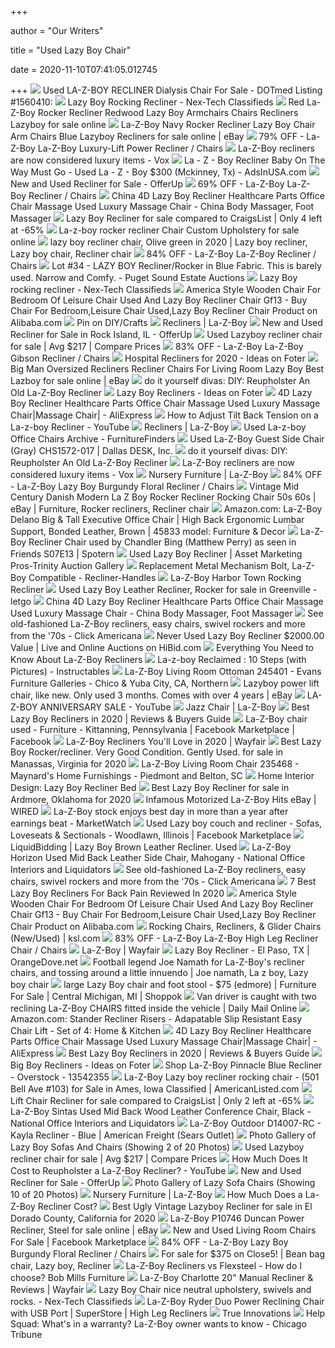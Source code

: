 +++
        
author = "Our Writers"
        
title = "Used Lazy Boy Chair"
        
date = 2020-11-10T07:41:05.012745
        
+++
[ ![](https://cdn.dotmed.com/images/listingpics/1560410.jpg)](https://cdn.dotmed.com/images/listingpics/1560410.jpg) Used LA-Z-BOY RECLINER Dialysis Chair For Sale - DOTmed Listing #1560410:
[ ![](https://media.nextechclassifieds.com/img/listings/jd/jdreiling/listing_pic_1587610_1538520108.jpeg)](https://media.nextechclassifieds.com/img/listings/jd/jdreiling/listing_pic_1587610_1538520108.jpeg) Lazy Boy Rocking Recliner - Nex-Tech Classifieds
[ ![](https://i.ebayimg.com/images/g/ay4AAOSwISReYKdh/s-l640.jpg)](https://i.ebayimg.com/images/g/ay4AAOSwISReYKdh/s-l640.jpg) Red La-Z-Boy Rocker Recliner Redwood Lazy Boy Armchairs Chairs Recliners  Lazyboy for sale online
[ ![](https://i.ebayimg.com/images/g/Jn4AAOSwxfheYSSj/s-l640.jpg)](https://i.ebayimg.com/images/g/Jn4AAOSwxfheYSSj/s-l640.jpg) La-Z-Boy Navy Rocker Recliner Lazy Boy Chair Arm Chairs Blue Lazyboy  Recliners for sale online | eBay
[ ![](https://images.kaiyo.com/103405/la-z-boy/chairs/recliners/used-la-z-boy-luxury-lift-power-recliner.jpeg)](https://images.kaiyo.com/103405/la-z-boy/chairs/recliners/used-la-z-boy-luxury-lift-power-recliner.jpeg) 79% OFF - La-Z-Boy La-Z-Boy Luxury-Lift Power Recliner / Chairs
[ ![](https://cdn.vox-cdn.com/thumbor/AWCIboGeKzs2DKEO98XyY4fjYNY=/0x38:1920x1043/fit-in/1200x630/cdn.vox-cdn.com/uploads/chorus_asset/file/19542788/La_z.jpg)](https://cdn.vox-cdn.com/thumbor/AWCIboGeKzs2DKEO98XyY4fjYNY=/0x38:1920x1043/fit-in/1200x630/cdn.vox-cdn.com/uploads/chorus_asset/file/19542788/La_z.jpg) La-Z-Boy recliners are now considered luxury items - Vox
[ ![](http://www.adsinusa.com/p/4013/4013t05051b.jpg)](http://www.adsinusa.com/p/4013/4013t05051b.jpg) La - Z - Boy Recliner Baby On The Way Must Go - Used La - Z - Boy $300  (Mckinney, Tx) - AdsInUSA.com
[ ![](https://photos.offerup.com/r1S8jU2wY592SuRLfvynl0_anTY=/300x533/f691/f6913bc36d7c4fae90b12656539bc490.jpg)](https://photos.offerup.com/r1S8jU2wY592SuRLfvynl0_anTY=/300x533/f691/f6913bc36d7c4fae90b12656539bc490.jpg) New and Used Recliner for Sale - OfferUp
[ ![](https://images.kaiyo.com/48702/la-z-boy/chairs/recliners/la-z-boy-recliner-second-hand.jpeg)](https://images.kaiyo.com/48702/la-z-boy/chairs/recliners/la-z-boy-recliner-second-hand.jpeg) 69% OFF - La-Z-Boy La-Z-Boy Recliner / Chairs
[ ![](https://image.made-in-china.com/2f0j00uHpGiJYKszkR/4D-Lazy-Boy-Recliner-Healthcare-Parts-Office-Chair-Massage-Used-Luxury-Massage-Chair.jpg)](https://image.made-in-china.com/2f0j00uHpGiJYKszkR/4D-Lazy-Boy-Recliner-Healthcare-Parts-Office-Chair-Massage-Used-Luxury-Massage-Chair.jpg) China 4D Lazy Boy Recliner Healthcare Parts Office Chair Massage Used  Luxury Massage Chair - China Body Massager, Foot Massager
[ ![](https://www.used.forsale/sh-img/71S8W1VZfOL._SX425__lazy%2Bboy%2Brecliner.jpg)](https://www.used.forsale/sh-img/71S8W1VZfOL._SX425__lazy%2Bboy%2Brecliner.jpg) Lazy Boy Recliner for sale compared to CraigsList | Only 4 left at -65%
[ ![](https://i.ebayimg.com/images/g/8z8AAOSwqCZfMdVy/s-l1600.jpg)](https://i.ebayimg.com/images/g/8z8AAOSwqCZfMdVy/s-l1600.jpg) La-z-boy rocker recliner Chair Custom Upholstery for sale online
[ ![](https://i.pinimg.com/474x/28/0d/2b/280d2b6a928c025795c837b49b522ac6.jpg)](https://i.pinimg.com/474x/28/0d/2b/280d2b6a928c025795c837b49b522ac6.jpg) lazy boy recliner chair, Olive green in 2020 | Lazy boy recliner, Lazy boy  chair, Recliner chair
[ ![](https://images.kaiyo.com/86946/la-z-boy/chairs/recliners/la-z-boy-recliner-used.jpeg)](https://images.kaiyo.com/86946/la-z-boy/chairs/recliners/la-z-boy-recliner-used.jpeg) 84% OFF - La-Z-Boy La-Z-Boy Recliner / Chairs
[ ![](https://xpert.b-cdn.net/pugetsoundestateauctions/117/23227-285603.jpg)](https://xpert.b-cdn.net/pugetsoundestateauctions/117/23227-285603.jpg) Lot #34 - LAZY BOY Recliner/Rocker in Blue Fabric. This is barely used.  Narrow and Comfy. - Puget Sound Estate Auctions
[ ![](https://media.nextechclassifieds.com/img/listings/jd/jdreiling/listing_pic_1713906_1572105685.jpeg)](https://media.nextechclassifieds.com/img/listings/jd/jdreiling/listing_pic_1713906_1572105685.jpeg) Lazy Boy rocking recliner - Nex-Tech Classifieds
[ ![](https://sc02.alicdn.com/kf/H09803b6a1198496fac8cadf4f18f20b4j.jpg)](https://sc02.alicdn.com/kf/H09803b6a1198496fac8cadf4f18f20b4j.jpg) America Style Wooden Chair For Bedroom Of Leisure Chair Used And Lazy Boy  Recliner Chair Gf13 - Buy Chair For Bedroom,Leisure Chair Used,Lazy Boy  Recliner Chair Product on Alibaba.com
[ ![](https://i.pinimg.com/originals/60/bf/bd/60bfbd265c2fe8560eceb4032035b4ca.jpg)](https://i.pinimg.com/originals/60/bf/bd/60bfbd265c2fe8560eceb4032035b4ca.jpg) Pin on DIY/Crafts
[ ![](https://content.la-z-boy.com/Images/npc/CustomizeIt/recliners/desktop/hero_v2.jpg)](https://content.la-z-boy.com/Images/npc/CustomizeIt/recliners/desktop/hero_v2.jpg) Recliners | La-Z-Boy
[ ![](https://images.offerup.com/0LA6MX27mFox-qKe7-_dfaj5-L4=/300x400/c3d5/c3d5e8e66daf41a8a2a4d1e18b23b1a4.jpg)](https://images.offerup.com/0LA6MX27mFox-qKe7-_dfaj5-L4=/300x400/c3d5/c3d5e8e66daf41a8a2a4d1e18b23b1a4.jpg) New and Used Recliner for Sale in Rock Island, IL - OfferUp
[ ![](https://www.second-hand-furniture.com/images/?i=aHR0cHM6Ly9zdG9yYWdlLmJocy5jbG91ZC5vdmgubmV0L3YxL0FVVEhfZTdkMTU0NTBiZWRkNDBiOWI1OTllMDc1NTI3ZGYzY2IvY2luY2lubmF0aS9fQ2hhaXJfTGF6eWJveV9yZWNsaW5lcl9fNzUwX1doaXRlX09ha181Zjk5ZGUwMDhjNDEzLmpwZw)](https://www.second-hand-furniture.com/images/?i=aHR0cHM6Ly9zdG9yYWdlLmJocy5jbG91ZC5vdmgubmV0L3YxL0FVVEhfZTdkMTU0NTBiZWRkNDBiOWI1OTllMDc1NTI3ZGYzY2IvY2luY2lubmF0aS9fQ2hhaXJfTGF6eWJveV9yZWNsaW5lcl9fNzUwX1doaXRlX09ha181Zjk5ZGUwMDhjNDEzLmpwZw) Used Lazyboy recliner chair for sale | Avg $217 | Compare Prices
[ ![](https://images.kaiyo.com/90517/la-z-boy/chairs/recliners/la-z-boy-gibson-recliner-sale.jpeg)](https://images.kaiyo.com/90517/la-z-boy/chairs/recliners/la-z-boy-gibson-recliner-sale.jpeg) 83% OFF - La-Z-Boy La-Z-Boy Gibson Recliner / Chairs
[ ![](https://foter.com/photos/205/la-z-boy-florin-fl1304-healthcare-medical-room-wall-saver-recliner.jpg?s=ts3)](https://foter.com/photos/205/la-z-boy-florin-fl1304-healthcare-medical-room-wall-saver-recliner.jpg?s=ts3) Hospital Recliners for 2020 - Ideas on Foter
[ ![](https://i.ebayimg.com/images/g/1IIAAOSwB4Zfmix5/s-l640.jpg)](https://i.ebayimg.com/images/g/1IIAAOSwB4Zfmix5/s-l640.jpg) Big Man Oversized Recliners Recliner Chairs For Living Room Lazy Boy Best  Lazboy for sale online | eBay
[ ![](https://1.bp.blogspot.com/_B_AuXzs98iY/TMhw9A7mhYI/AAAAAAAAApQ/Po0OBuyEYo4/s1600/DSCN2709.JPG)](https://1.bp.blogspot.com/_B_AuXzs98iY/TMhw9A7mhYI/AAAAAAAAApQ/Po0OBuyEYo4/s1600/DSCN2709.JPG) do it yourself divas: DIY: Reupholster An Old La-Z-Boy Recliner
[ ![](https://foter.com/photos/title/lazy-boy-recliners.jpg)](https://foter.com/photos/title/lazy-boy-recliners.jpg) Lazy Boy Recliners - Ideas on Foter
[ ![](https://ae01.alicdn.com/kf/H4ea8414c3d42448f89650331ffdcc902V/4D-Lazy-Boy-Recliner-Healthcare-Parts-Office-Chair-Massage-Used-Luxury-Massage-Chair.jpg)](https://ae01.alicdn.com/kf/H4ea8414c3d42448f89650331ffdcc902V/4D-Lazy-Boy-Recliner-Healthcare-Parts-Office-Chair-Massage-Used-Luxury-Massage-Chair.jpg) 4D Lazy Boy Recliner Healthcare Parts Office Chair Massage Used Luxury  Massage Chair|Massage Chair| - AliExpress
[ ![](https://i.ytimg.com/vi/eGYS17hvOzY/maxresdefault.jpg)](https://i.ytimg.com/vi/eGYS17hvOzY/maxresdefault.jpg) How to Adjust Tilt Back Tension on a La-z-boy Recliner - YouTube
[ ![](https://content.la-z-boy.com/Images/npc/CustomizeIt/recliners/recliner_652.jpg)](https://content.la-z-boy.com/Images/npc/CustomizeIt/recliners/recliner_652.jpg) Recliners | La-Z-Boy
[ ![](https://www.furniturefinders.com/dboffice/files/small/35016.jpg)](https://www.furniturefinders.com/dboffice/files/small/35016.jpg) Used La-z-boy Office Chairs Archive - FurnitureFinders
[ ![](https://www.dallasdesk.com/media/catalog/product/cache/1/image/800x/040ec09b1e35df139433887a97daa66f/c/h/chs1572-017.jpg)](https://www.dallasdesk.com/media/catalog/product/cache/1/image/800x/040ec09b1e35df139433887a97daa66f/c/h/chs1572-017.jpg) Used La-Z-Boy Guest Side Chair (Gray) CHS1572-017 | Dallas DESK, Inc.
[ ![](https://2.bp.blogspot.com/_B_AuXzs98iY/TMh0TCIH1dI/AAAAAAAAApw/ifhSnbErZd8/s1600/DSCN2617.JPG)](https://2.bp.blogspot.com/_B_AuXzs98iY/TMh0TCIH1dI/AAAAAAAAApw/ifhSnbErZd8/s1600/DSCN2617.JPG) do it yourself divas: DIY: Reupholster An Old La-Z-Boy Recliner
[ ![](https://cdn.vox-cdn.com/thumbor/iy58ing4V8tlgh3aLdGM71IY8L0=/1400x0/filters:no_upscale()/cdn.vox-cdn.com/uploads/chorus_asset/file/19542129/GettyImages_138381765.jpg)](https://cdn.vox-cdn.com/thumbor/iy58ing4V8tlgh3aLdGM71IY8L0=/1400x0/filters:no_upscale()/cdn.vox-cdn.com/uploads/chorus_asset/file/19542129/GettyImages_138381765.jpg) La-Z-Boy recliners are now considered luxury items - Vox
[ ![](https://content.la-z-boy.com/Images/npc/nursery/desktop/room01.jpg)](https://content.la-z-boy.com/Images/npc/nursery/desktop/room01.jpg) Nursery Furniture | La-Z-Boy
[ ![](https://images.kaiyo.com/28020/lazy-boy/chairs/accent-chairs/lazy-boy-burgundy-floral-recliner-second-hand.jpeg)](https://images.kaiyo.com/28020/lazy-boy/chairs/accent-chairs/lazy-boy-burgundy-floral-recliner-second-hand.jpeg) 84% OFF - La-Z-Boy Lazy Boy Burgundy Floral Recliner / Chairs
[ ![](https://i.pinimg.com/originals/01/96/86/01968663ea83f9eeb9b3de07636427e8.jpg)](https://i.pinimg.com/originals/01/96/86/01968663ea83f9eeb9b3de07636427e8.jpg) Vintage Mid Century Danish Modern La Z Boy Rocker Recliner Rocking Chair  50s 60s | eBay | Furniture, Rocker recliners, Recliner chair
[ ![](https://images-na.ssl-images-amazon.com/images/I/81VnNAFZvDL._AC_SX522_.jpg)](https://images-na.ssl-images-amazon.com/images/I/81VnNAFZvDL._AC_SX522_.jpg) Amazon.com: La-Z-Boy Delano Big & Tall Executive Office Chair | High Back  Ergonomic Lumbar Support, Bonded Leather, Brown | 45833 model: Furniture &  Decor
[ ![](https://medias.spotern.com/spots/w640/191/191354-1554366917.jpg)](https://medias.spotern.com/spots/w640/191/191354-1554366917.jpg) La-Z-Boy Recliner Chair used by Chandler Bing (Matthew Perry) as seen in  Friends S07E13 | Spotern
[ ![](https://media.sandhills.com/img.axd?id=4397998787&wid=&p=&ext=&w=0&h=0&t=&lp=&c=True&wt=False&sz=Max&rt=0&checksum=u%2Fys1ispgF58XngbtZUluA4HAih1oj%2BR)](https://media.sandhills.com/img.axd?id=4397998787&wid=&p=&ext=&w=0&h=0&t=&lp=&c=True&wt=False&sz=Max&rt=0&checksum=u%2Fys1ispgF58XngbtZUluA4HAih1oj%2BR) Used Lazy Boy Recliner | Asset Marketing Pros-Trinity Auction Gallery
[ ![](https://cdn11.bigcommerce.com/s-efwqjb8mxd/images/stencil/1280x1280/products/4750/13900/BLT001-2_ucombb__20266.1559667895.jpg?c=2)](https://cdn11.bigcommerce.com/s-efwqjb8mxd/images/stencil/1280x1280/products/4750/13900/BLT001-2_ucombb__20266.1559667895.jpg?c=2) Replacement Metal Mechanism Bolt, La-Z-Boy Compatible - Recliner-Handles
[ ![](https://cdn.shopify.com/s/files/1/1540/2631/products/3c17b4e844aa8d15a41a8ab10ae71476_800x.jpg?v=1575595184)](https://cdn.shopify.com/s/files/1/1540/2631/products/3c17b4e844aa8d15a41a8ab10ae71476_800x.jpg?v=1575595184) La-Z-Boy Harbor Town Rocking Recliner
[ ![](https://img.letgo.com/images/25/fe/50/35/25fe503588b2edaac792ea2d3725521c.jpeg?impolicy=img_600)](https://img.letgo.com/images/25/fe/50/35/25fe503588b2edaac792ea2d3725521c.jpeg?impolicy=img_600) Used Lazy Boy Leather Recliner, Rocker for sale in Greenville - letgo
[ ![](https://image.made-in-china.com/202f0j00ILuRVYfyRpbG/4D-Lazy-Boy-Recliner-Healthcare-Parts-Office-Chair-Massage-Used-Luxury-Massage-Chair.jpg)](https://image.made-in-china.com/202f0j00ILuRVYfyRpbG/4D-Lazy-Boy-Recliner-Healthcare-Parts-Office-Chair-Massage-Used-Luxury-Massage-Chair.jpg) China 4D Lazy Boy Recliner Healthcare Parts Office Chair Massage Used  Luxury Massage Chair - China Body Massager, Foot Massager
[ ![](https://clickamericana.com/wp-content/uploads/La-Z-Boy-furniture-chairs-1975-1-750x983.jpg)](https://clickamericana.com/wp-content/uploads/La-Z-Boy-furniture-chairs-1975-1-750x983.jpg) See old-fashioned La-Z-Boy recliners, easy chairs, swivel rockers and more  from the '70s - Click Americana
[ ![](https://media.sandhills.com/img.axd?id=6085210773&wid=&p=&ext=&w=0&h=0&t=&lp=&c=True&wt=False&sz=Max&rt=0&checksum=jt4SLhTnpqLEUpneAnCxmNzF6QlPZ%2FFB)](https://media.sandhills.com/img.axd?id=6085210773&wid=&p=&ext=&w=0&h=0&t=&lp=&c=True&wt=False&sz=Max&rt=0&checksum=jt4SLhTnpqLEUpneAnCxmNzF6QlPZ%2FFB) Never Used Lazy Boy Recliner $2000.00 Value | Live and Online Auctions on  HiBid.com
[ ![](https://www.furnitureacademy.com/wp-content/uploads/2018/07/Everything-You-Need-to-Know-About-La-Z-Boy-Recliners.jpg)](https://www.furnitureacademy.com/wp-content/uploads/2018/07/Everything-You-Need-to-Know-About-La-Z-Boy-Recliners.jpg) Everything You Need to Know About La-Z-Boy Recliners
[ ![](https://content.instructables.com/ORIG/FGX/4XFY/IYOQ7XHW/FGX4XFYIYOQ7XHW.jpg?auto=webp)](https://content.instructables.com/ORIG/FGX/4XFY/IYOQ7XHW/FGX4XFYIYOQ7XHW.jpg?auto=webp) La-z-boy Reclaimed : 10 Steps (with Pictures) - Instructables
[ ![](https://images2.imgix.net/p4dbimg/126/images/235-245-401.jpg?trim=color&trimcolor=FFFFFF&trimtol=5&w=1024&h=768&fm=pjpg&auto=format)](https://images2.imgix.net/p4dbimg/126/images/235-245-401.jpg?trim=color&trimcolor=FFFFFF&trimtol=5&w=1024&h=768&fm=pjpg&auto=format) La-Z-Boy Living Room Ottoman 245401 - Evans Furniture Galleries - Chico &  Yuba City, CA, Northern
[ ![](https://i.ebayimg.com/images/g/DMkAAOSwszZa57Eh/s-l300.jpg)](https://i.ebayimg.com/images/g/DMkAAOSwszZa57Eh/s-l300.jpg) Lazyboy power lift chair, like new. Only used 3 months. Comes with over 4  years | eBay
[ ![](https://i.ytimg.com/vi/zZEVE35qTMI/hqdefault.jpg)](https://i.ytimg.com/vi/zZEVE35qTMI/hqdefault.jpg) LA-Z-BOY ANNIVERSARY SALE - YouTube
[ ![](https://content.la-z-boy.com/Images/product/categoryalt/large/WO3_JAZZ_RE991598.jpg)](https://content.la-z-boy.com/Images/product/categoryalt/large/WO3_JAZZ_RE991598.jpg) Jazz Chair | La-Z-Boy
[ ![](https://thebestreclinersreviews.com/wp-content/uploads/2019/06/Edit-Post-%E2%80%B9-TheBestReclinersReviews.com-%E2%80%94-WordPress-2019-06-12-16-12-18-300x261.png)](https://thebestreclinersreviews.com/wp-content/uploads/2019/06/Edit-Post-%E2%80%B9-TheBestReclinersReviews.com-%E2%80%94-WordPress-2019-06-12-16-12-18-300x261.png) Best Lazy Boy Recliners in 2020 | Reviews & Buyers Guide
[ ![](https://lookaside.fbsbx.com/lookaside/crawler/media/?media_id=2217311281651395)](https://lookaside.fbsbx.com/lookaside/crawler/media/?media_id=2217311281651395) La-Z-Boy chair used - Furniture - Kittanning, Pennsylvania | Facebook  Marketplace | Facebook
[ ![](https://secure.img1-fg.wfcdn.com/im/86515427/resize-h600-w600%5Ecompr-r85/9988/99883708/Recliners.jpg)](https://secure.img1-fg.wfcdn.com/im/86515427/resize-h600-w600%5Ecompr-r85/9988/99883708/Recliners.jpg) La-Z-Boy Recliners You'll Love in 2020 | Wayfair
[ ![](https://pixl.varagesale.com/http://s3.amazonaws.com/hopshop-image-store-production/34219535/f4cb59f19cd7b18b5408ef29afe9f24f.jpg?_ver=large_uploader_thumbnail&w=640&h=640&fit=crop&s=18899f70a9d33168ddac0b6f8d2bb480)](https://pixl.varagesale.com/http://s3.amazonaws.com/hopshop-image-store-production/34219535/f4cb59f19cd7b18b5408ef29afe9f24f.jpg?_ver=large_uploader_thumbnail&w=640&h=640&fit=crop&s=18899f70a9d33168ddac0b6f8d2bb480) Best Lazy Boy Rocker/recliner. Very Good Condition. Gently Used. for sale  in Manassas, Virginia for 2020
[ ![](https://images2.imgix.net/p4dbimg/126/images/235468.jpg?trim=color&trimcolor=FFFFFF&trimtol=5&w=1024&h=768&fm=pjpg&auto=format)](https://images2.imgix.net/p4dbimg/126/images/235468.jpg?trim=color&trimcolor=FFFFFF&trimtol=5&w=1024&h=768&fm=pjpg&auto=format) La-Z-Boy Living Room Chair 235468 - Maynard's Home Furnishings - Piedmont  and Belton, SC
[ ![](http://4.bp.blogspot.com/-oRSDBLWx7NM/Tko2QWmuu7I/AAAAAAAAARA/PxL_XsqWiXw/s320/Lazy-Boy-Recliner-Chair-SA-003-.jpg)](http://4.bp.blogspot.com/-oRSDBLWx7NM/Tko2QWmuu7I/AAAAAAAAARA/PxL_XsqWiXw/s320/Lazy-Boy-Recliner-Chair-SA-003-.jpg) Home Interior Design: Lazy Boy Recliner Bed
[ ![](https://pixl.varagesale.com/http://s3.amazonaws.com/hopshop-image-store-production/136403139/f7a76bb11c8ee40d8259bf7d37bdc3c8.jpg?_ver=large&w=1500&h=1500&fit=max&s=9a3f737fc58e9a0c58653d18b0fdecd6)](https://pixl.varagesale.com/http://s3.amazonaws.com/hopshop-image-store-production/136403139/f7a76bb11c8ee40d8259bf7d37bdc3c8.jpg?_ver=large&w=1500&h=1500&fit=max&s=9a3f737fc58e9a0c58653d18b0fdecd6) Best Lazy Boy Recliner for sale in Ardmore, Oklahoma for 2020
[ ![](https://www.wired.com/images_blogs/autopia/2009/10/motorized_la-z-boy.jpg)](https://www.wired.com/images_blogs/autopia/2009/10/motorized_la-z-boy.jpg) Infamous Motorized La-Z-Boy Hits eBay | WIRED
[ ![](https://ei.marketwatch.com/Multimedia/2018/08/22/Photos/ZQ/MW-GO746_LaZBoy_20180822113144_ZQ.jpg?uuid=79bcde12-a620-11e8-9eca-ac162d7bc1f7)](https://ei.marketwatch.com/Multimedia/2018/08/22/Photos/ZQ/MW-GO746_LaZBoy_20180822113144_ZQ.jpg?uuid=79bcde12-a620-11e8-9eca-ac162d7bc1f7) La-Z-Boy stock enjoys best day in more than a year after earnings beat -  MarketWatch
[ ![](https://lookaside.fbsbx.com/lookaside/crawler/media/?media_id=4078180735531143)](https://lookaside.fbsbx.com/lookaside/crawler/media/?media_id=4078180735531143) Used Lazy boy couch and recliner - Sofas, Loveseats & Sectionals -  Woodlawn, Illinois | Facebook Marketplace
[ ![](http://oasattachments.s3.amazonaws.com/49/2019/2/medium/d20b7d9c81d167c1eb948642d969e718)](http://oasattachments.s3.amazonaws.com/49/2019/2/medium/d20b7d9c81d167c1eb948642d969e718) LiquidBidding | Lazy Boy Brown Leather Recliner. Used
[ ![](https://nationalofficeinteriors.com/wp-content/uploads/2020/04/Lay-Z-Boy-Horizon-Side-Char-Mahogany-01.jpg)](https://nationalofficeinteriors.com/wp-content/uploads/2020/04/Lay-Z-Boy-Horizon-Side-Char-Mahogany-01.jpg) La-Z-Boy Horizon Used Mid Back Leather Side Chair, Mahogany - National  Office Interiors and Liquidators
[ ![](https://clickamericana.com/wp-content/uploads/See-old-fashioned-La-Z-Boy-recliners-easy-chairs-swivel-rockers.jpg)](https://clickamericana.com/wp-content/uploads/See-old-fashioned-La-Z-Boy-recliners-easy-chairs-swivel-rockers.jpg) See old-fashioned La-Z-Boy recliners, easy chairs, swivel rockers and more  from the '70s - Click Americana
[ ![](https://elderlychairguide.com/wp-content/uploads/2018/08/La-Z-Boy-Niagara-Recliner.jpg)](https://elderlychairguide.com/wp-content/uploads/2018/08/La-Z-Boy-Niagara-Recliner.jpg) 7 Best Lazy Boy Recliners For Back Pain Reviewed In 2020
[ ![](https://sc01.alicdn.com/kf/HTB1oQ2LuiCYBuNkHFCcq6AHtVXaA/220295887/HTB1oQ2LuiCYBuNkHFCcq6AHtVXaA.jpg)](https://sc01.alicdn.com/kf/HTB1oQ2LuiCYBuNkHFCcq6AHtVXaA/220295887/HTB1oQ2LuiCYBuNkHFCcq6AHtVXaA.jpg) America Style Wooden Chair For Bedroom Of Leisure Chair Used And Lazy Boy  Recliner Chair Gf13 - Buy Chair For Bedroom,Leisure Chair Used,Lazy Boy  Recliner Chair Product on Alibaba.com
[ ![](https://img.ksl.com/mx/mplace-classifieds.ksl.com/653679-1600263762-673698.jpg?filter=marketplace/400x300_cropped)](https://img.ksl.com/mx/mplace-classifieds.ksl.com/653679-1600263762-673698.jpg?filter=marketplace/400x300_cropped) Rocking Chairs, Recliners, & Glider Chairs (New/Used) | ksl.com
[ ![](https://images.kaiyo.com/77309/la-z-boy/chairs/recliners/lazyboy-charlotte-high-leg-recliner-chair-used.jpeg)](https://images.kaiyo.com/77309/la-z-boy/chairs/recliners/lazyboy-charlotte-high-leg-recliner-chair-used.jpeg) 83% OFF - La-Z-Boy La-Z-Boy High Leg Recliner Chair / Chairs
[ ![](https://secure.img1-fg.wfcdn.com/im/90629774/resize-h400-w400%5Ecompr-r85/3693/36932215/default_name.jpg)](https://secure.img1-fg.wfcdn.com/im/90629774/resize-h400-w400%5Ecompr-r85/3693/36932215/default_name.jpg) La-Z-Boy | Wayfair
[ ![](http://www.orangedove.net/images/ims-1/545_lb-01.jpg)](http://www.orangedove.net/images/ims-1/545_lb-01.jpg) Lazy Boy Recliner - El Paso, TX | OrangeDove.net
[ ![](https://i.pinimg.com/originals/39/c7/93/39c7938f8885e2fe9ba065a18da1b53c.jpg)](https://i.pinimg.com/originals/39/c7/93/39c7938f8885e2fe9ba065a18da1b53c.jpg) Football legend Joe Namath for La-Z-Boy's recliner chairs, and tossing  around a little innuendo | Joe namath, La z boy, Lazy boy chair
[ ![](https://storage.bhs.cloud.ovh.net/v1/AUTH_e7d15450bedd40b9b599e075527df3cb/centralmich/flarge_Lazy_Boy_chair_and_foot_stool__75__5ca5e2d83fdcd.jpg)](https://storage.bhs.cloud.ovh.net/v1/AUTH_e7d15450bedd40b9b599e075527df3cb/centralmich/flarge_Lazy_Boy_chair_and_foot_stool__75__5ca5e2d83fdcd.jpg) large Lazy Boy chair and foot stool - $75 (edmore) | Furniture For Sale |  Central Michigan, MI | Shoppok
[ ![](https://i.dailymail.co.uk/1s/2020/03/03/22/25502496-8071559-image-a-8_1583276312925.jpg)](https://i.dailymail.co.uk/1s/2020/03/03/22/25502496-8071559-image-a-8_1583276312925.jpg) Van driver is caught with two reclining La-Z-Boy CHAIRS fitted inside the  vehicle | Daily Mail Online
[ ![](https://m.media-amazon.com/images/S/aplus-media/vc/81820fde-834a-4d3d-b826-a1944eaf2b19.__CR0,0,970,600_PT0_SX970_V1___.jpg)](https://m.media-amazon.com/images/S/aplus-media/vc/81820fde-834a-4d3d-b826-a1944eaf2b19.__CR0,0,970,600_PT0_SX970_V1___.jpg) Amazon.com: Stander Recliner Risers - Adapatable Slip Resistant Easy Chair  Lift - Set of 4: Home & Kitchen
[ ![](https://ae01.alicdn.com/kf/H0a16cd6b8c244082a85bc5fad85d56d9R/4D-Lazy-Boy-Recliner-Healthcare-Parts-Office-Chair-Massage-Used-Luxury-Massage-Chair.jpg)](https://ae01.alicdn.com/kf/H0a16cd6b8c244082a85bc5fad85d56d9R/4D-Lazy-Boy-Recliner-Healthcare-Parts-Office-Chair-Massage-Used-Luxury-Massage-Chair.jpg) 4D Lazy Boy Recliner Healthcare Parts Office Chair Massage Used Luxury  Massage Chair|Massage Chair| - AliExpress
[ ![](https://content.la-z-boy.com/Images/product/categoryalt/large/010_746extended.jpg)](https://content.la-z-boy.com/Images/product/categoryalt/large/010_746extended.jpg) Best Lazy Boy Recliners in 2020 | Reviews & Buyers Guide
[ ![](https://foter.com/photos/240/big-boy-lazy-boy-recliner.jpg?s=pi)](https://foter.com/photos/240/big-boy-lazy-boy-recliner.jpg?s=pi) Big Boy Recliners - Ideas on Foter
[ ![](https://ak1.ostkcdn.com/images/products/13542355/La-Z-Boy-Pinnacle-Blue-Recliner-bfccbf8d-ddd5-4664-afcf-be98d1adb852_600.jpg?impolicy=medium)](https://ak1.ostkcdn.com/images/products/13542355/La-Z-Boy-Pinnacle-Blue-Recliner-bfccbf8d-ddd5-4664-afcf-be98d1adb852_600.jpg?impolicy=medium) Shop La-Z-Boy Pinnacle Blue Recliner - Overstock - 13542355
[ ![](https://images1.americanlisted.com/nlarge/la-z-boy-lazy-boy-recliner-rocking-chair-45-501-bell-ave-103-americanlisted_30634193.jpg)](https://images1.americanlisted.com/nlarge/la-z-boy-lazy-boy-recliner-rocking-chair-45-501-bell-ave-103-americanlisted_30634193.jpg) La-Z-Boy Lazy boy recliner rocking chair - (501 Bell Ave #103) for Sale in  Ames, Iowa Classified | AmericanListed.com
[ ![](https://www.used.forsale/sh-img/61uiFjD1NNL._SY550__lift%2Bchair%2Brecliner.jpg)](https://www.used.forsale/sh-img/61uiFjD1NNL._SY550__lift%2Bchair%2Brecliner.jpg) Lift Chair Recliner for sale compared to CraigsList | Only 2 left at -65%
[ ![](https://nationalofficeinteriors.com/wp-content/uploads/2020/04/Lay-Z-Boy-Sintas-Black-Leather-01.jpg)](https://nationalofficeinteriors.com/wp-content/uploads/2020/04/Lay-Z-Boy-Sintas-Black-Leather-01.jpg) La-Z-Boy Sintas Used Mid Back Wood Leather Conference Chair, Black -  National Office Interiors and Liquidators
[ ![](https://c.shld.net/rpx/i/s/i/spin/10131052/prod_1825871012)](https://c.shld.net/rpx/i/s/i/spin/10131052/prod_1825871012) La-Z-Boy Outdoor D14007-RC - Kayla Recliner - Blue | American Freight  (Sears Outlet)
[ ![](https://www.drawzit.com/wp-content/uploads/2019/01/widely-used-la-z-boy-laurel-chair-harris-family-furniture-for-lazy-boy-sofas-and-chairs.jpg)](https://www.drawzit.com/wp-content/uploads/2019/01/widely-used-la-z-boy-laurel-chair-harris-family-furniture-for-lazy-boy-sofas-and-chairs.jpg) Photo Gallery of Lazy Boy Sofas And Chairs (Showing 2 of 20 Photos)
[ ![](https://www.second-hand-furniture.com/images/?i=aHR0cHM6Ly9pLmViYXlpbWcuY29tL3RodW1icy9pbWFnZXMvZy9rQzRBQU9Td2w0RmZtS0FkL3MtbDMwMC5qcGc)](https://www.second-hand-furniture.com/images/?i=aHR0cHM6Ly9pLmViYXlpbWcuY29tL3RodW1icy9pbWFnZXMvZy9rQzRBQU9Td2w0RmZtS0FkL3MtbDMwMC5qcGc) Used Lazyboy recliner chair for sale | Avg $217 | Compare Prices
[ ![](https://i.ytimg.com/vi/1_OQ9Th2DPU/maxresdefault.jpg)](https://i.ytimg.com/vi/1_OQ9Th2DPU/maxresdefault.jpg) How Much Does It Cost to Reupholster a La-Z-Boy Recliner? - YouTube
[ ![](https://images.offerup.com/ANEBPMjx2yF_2BHmQ6yYBsKQxWA=/600x1066/c620/c620674936a64045b22a144bf03fbfa9.jpg)](https://images.offerup.com/ANEBPMjx2yF_2BHmQ6yYBsKQxWA=/600x1066/c620/c620674936a64045b22a144bf03fbfa9.jpg) New and Used Recliner for Sale - OfferUp
[ ![](https://www.drawzit.com/wp-content/uploads/2018/04/histories-about-lazy-boy-sofa-the-home-redesign-intended-for-widely-used-lazy-sofa-chairs.jpg)](https://www.drawzit.com/wp-content/uploads/2018/04/histories-about-lazy-boy-sofa-the-home-redesign-intended-for-widely-used-lazy-sofa-chairs.jpg) Photo Gallery of Lazy Sofa Chairs (Showing 10 of 20 Photos)
[ ![](https://content.la-z-boy.com/Images/npc/nursery/desktop/hero_v2.jpg)](https://content.la-z-boy.com/Images/npc/nursery/desktop/hero_v2.jpg) Nursery Furniture | La-Z-Boy
[ ![](https://www.furnitureacademy.com/wp-content/uploads/2018/11/How-Much-Does-a-La-Z-Boy-Recliner-Cost.jpg)](https://www.furnitureacademy.com/wp-content/uploads/2018/11/How-Much-Does-a-La-Z-Boy-Recliner-Cost.jpg) How Much Does a La-Z-Boy Recliner Cost?
[ ![](https://pixl.varagesale.com/http://s3.amazonaws.com/hopshop-image-store-production/24803564/4522505a185a30539fdddab5a31079dd.jpg?_ver=large_uploader_thumbnail&w=640&h=640&fit=crop&s=f44d1895d5a3e2a9e3462894b954b1d2)](https://pixl.varagesale.com/http://s3.amazonaws.com/hopshop-image-store-production/24803564/4522505a185a30539fdddab5a31079dd.jpg?_ver=large_uploader_thumbnail&w=640&h=640&fit=crop&s=f44d1895d5a3e2a9e3462894b954b1d2) Best Ugly Vintage Lazyboy Recliner for sale in El Dorado County, California  for 2020
[ ![](https://i.ebayimg.com/images/g/iFoAAOSw2Whd764v/s-l640.jpg)](https://i.ebayimg.com/images/g/iFoAAOSw2Whd764v/s-l640.jpg) La-Z-Boy P10746 Duncan Power Recliner, Steel for sale online | eBay
[ ![](https://lookaside.fbsbx.com/lookaside/crawler/media/?media_id=145180634012226)](https://lookaside.fbsbx.com/lookaside/crawler/media/?media_id=145180634012226) New and Used Living Room Chairs For Sale | Facebook Marketplace
[ ![](https://images.kaiyo.com/28020/lazy-boy/chairs/accent-chairs/used-lazy-boy-burgundy-floral-recliner.jpeg)](https://images.kaiyo.com/28020/lazy-boy/chairs/accent-chairs/used-lazy-boy-burgundy-floral-recliner.jpeg) 84% OFF - La-Z-Boy Lazy Boy Burgundy Floral Recliner / Chairs
[ ![](https://i.pinimg.com/originals/c4/c9/55/c4c955f7be543ef08687439e4a6b1613.jpg)](https://i.pinimg.com/originals/c4/c9/55/c4c955f7be543ef08687439e4a6b1613.jpg) For sale for $375 on Close5! | Bean bag chair, Lazy boy, Recliner
[ ![](https://www.bobmillsfurniture.com/blog/wp-content/uploads/sites/18/2015/08/la-z-boy-vs-flexsteel.jpg)](https://www.bobmillsfurniture.com/blog/wp-content/uploads/sites/18/2015/08/la-z-boy-vs-flexsteel.jpg) La-Z-Boy Recliners vs Flexsteel - How do I choose? Bob Mills Furniture
[ ![](https://secure.img1-ag.wfcdn.com/im/80037717/resize-h800-w800%5Ecompr-r85/5007/50074259/Charlotte+20%2522+Manual+Recliner.jpg)](https://secure.img1-ag.wfcdn.com/im/80037717/resize-h800-w800%5Ecompr-r85/5007/50074259/Charlotte+20%2522+Manual+Recliner.jpg) La-Z-Boy Charlotte 20" Manual Recliner & Reviews | Wayfair
[ ![](https://media.nextechclassifieds.com/img/listings/re/remark/listing_pic_1628775_1550251904_2i0lAgr.jpeg)](https://media.nextechclassifieds.com/img/listings/re/remark/listing_pic_1628775_1550251904_2i0lAgr.jpeg) Lazy Boy Chair nice neutral upholstery, swivels and rocks. - Nex-Tech  Classifieds
[ ![](https://imageresizer.furnituredealer.net/img/remote/images.furnituredealer.net/img/products%2Fla-z-boy%2Fcolor%2Fryder%20894_94p894c160562-b1.jpg?width=1024&height=768&scale=both&trim.threshold=50&trim.percentpadding=10)](https://imageresizer.furnituredealer.net/img/remote/images.furnituredealer.net/img/products%2Fla-z-boy%2Fcolor%2Fryder%20894_94p894c160562-b1.jpg?width=1024&height=768&scale=both&trim.threshold=50&trim.percentpadding=10) La-Z-Boy Ryder Duo Power Reclining Chair with USB Port | SuperStore | High  Leg Recliners
[ ![](https://www.trueinnovations.com/media/catalog/product/cache/1/image/9df78eab33525d08d6e5fb8d27136e95/4/4/44762.jpg)](https://www.trueinnovations.com/media/catalog/product/cache/1/image/9df78eab33525d08d6e5fb8d27136e95/4/4/44762.jpg) True Innovations
[ ![](https://www.chicagotribune.com/resizer/DNPJwOxFRahX44KCLAdmcPXw8LY=/1200x0/top/www.trbimg.com/img-596e1b30/turbine/ct-ppn-column-help-squad-tl-0720-20170712)](https://www.chicagotribune.com/resizer/DNPJwOxFRahX44KCLAdmcPXw8LY=/1200x0/top/www.trbimg.com/img-596e1b30/turbine/ct-ppn-column-help-squad-tl-0720-20170712) Help Squad: What's in a warranty? La-Z-Boy owner wants to know - Chicago  Tribune
